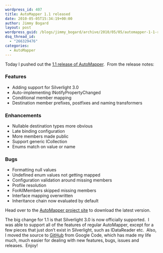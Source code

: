 ```yaml
---
wordpress_id: 407
title: AutoMapper 1.1 released
date: 2010-05-05T15:34:19+00:00
author: Jimmy Bogard
layout: post
wordpress_guid: /blogs/jimmy_bogard/archive/2010/05/05/automapper-1-1-released.aspx
dsq_thread_id:
  - "266329476"
categories:
  - AutoMapper
---
```

Today I pushed out the [1.1 release of AutoMapper](http://automapper.codeplex.com/releases/view/44802).&#160; From the release notes:

### Features

  * Adding support for Silverlight 3.0 
  * Auto-implementing INotifyPropertyChanged 
  * Conditional member mapping 
  * Destination member prefixes, postfixes and naming transformers

### Enhancements

  * Nullable destination types more obvious 
  * Late binding configuration 
  * More members made public 
  * Support generic ICollection 
  * Enums match on value or name

### Bugs

  * Formatting null values 
  * Undefined enum values not getting mapped 
  * Configuration validation around missing members 
  * Profile resolution 
  * ForAllMembers skipped missing members 
  * Interface mapping overwritten 
  * Inheritance chain now evaluated by default

Head over to the [AutoMapper project site](http://automapper.codeplex.com/) to download the latest version.

The big change for 1.1 is that Silverlight 3.0 is now officially supported.&#160; I was able to support all of the features of regular AutoMapper, except for a few pieces that just don’t exist in Silverlight, such as IDataReader etc.&#160; Also, I moved the source to [GitHub](http://github.com/jbogard/AutoMapper) from Google Code, which has made my life much, much easier for dealing with new features, bugs, issues and releases.&#160; Enjoy!
